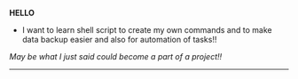 **HELLO**

- I want to learn shell script to create my own commands and to make data backup easier and also for automation of tasks!!


_May be what I just said could become a part of a project!!_

---
